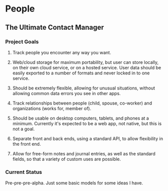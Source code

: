 # People

## The Ultimate Contact Manager

### Project Goals

1. Track people you encounter any way you want.

1. Web/cloud storage for maximum portability, but user can store locally, on their own cloud service, or on a hosted
   service. User data should be easily exported to a number of formats and never locked in to one service.

1. Should be extremely flexible, allowing for unusual situations, without allowing common data errors you see in other
   apps.

1. Track relationships between people (child, spouse, co-worker) and organizations (works for, member of).

1. Should be usable on desktop computers, tablets, and phones at a minimum. Currently it's expected to be a web app, not
   native, but this is not a goal.

1. Separate front and back ends, using a standard API, to allow flexibility in the front end.

1. Allow for free-form notes and journal entries, as well as the standard fields, so that a variety of custom uses are
   possible.

### Current Status

Pre-pre-pre-alpha. Just some basic models for some ideas I have.
